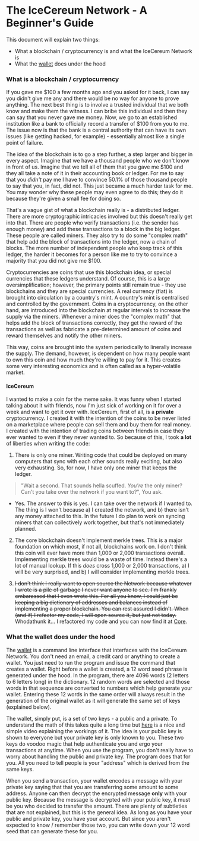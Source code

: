 # The IceCereum Network - A Beginner's Guide

This document will explain two things:

- What a blockchain / cryptocurrency is and what the IceCereum Network is
- What the [wallet](https://github.com/IceCereum/Wallet) does under the hood

### What is a blockchain / cryptocurrency

If you gave me $100 a few months ago and you asked for it back, I can say you
didn't give me any and there would be no way for anyone to prove anything. The
next best thing is to involve a trusted individual that we both know and make
them the witness. I can bribe this individual and then they can say that you
never gave me money. Now, we go to an established institution like a bank to
officially record a transfer of $100 from you to me. The issue now is that the
bank is a central authority that can have its own issues (like getting hacked,
for example) - essentially almost like a single point of failure.

The idea of the blockchain is to go a step further, a step larger and bigger in
every aspect. Imagine that we have a thousand people who we don't know in front
of us. Imagine that we tell all of them that you gave me $100 and they all take
a note of it in their accounting book or ledger. For me to say that you _didn't_
pay me I have to convince 50.1% of those thousand people to say that you, in
fact, did not. This just became a much harder task for me. You may wonder why
these people may even agree to do this; they do it because they're given a small
fee for doing so.

That's a vague gist of what a blockchain really is - a distributed ledger. There
are more cryptographic intricacies involved but this doesn't really get into
that. There are people who verify transactions (i.e. the sender has enough
money) and add these transactions to a block in the big ledger. These people are
called miners. They also try to do some "complex math" that help add the block
of transactions into the ledger, now a chain of blocks. The more number of
independent people who keep track of this ledger, the harder it becomes for a
person like me to try to convince a majority that you did not give me $100.

Cryptocurrencies are coins that use this blockchain idea, or special currencies
that these ledgers understand. Of course, this is a large oversimplification;
however, the primary points still remain true - they use blockchains and they
are special currencies. A real currency (fiat) is brought into circulation by a
country's mint. A country's mint is centralised and controlled by the
government. Coins in a cryptocurrency, on the other hand, are introduced into
the blockchain at regular intervals to increase the supply via the miners.
Whenever a miner does the "complex math" that helps add the block of
transactions correctly, they get the reward of the transactions as well as
fabricate a pre-determined amount of coins and reward themselves and notify the
other miners.

This way, coins are brought into the system periodically to linerally increase
the supply. The demand, however, is dependent on how many people want to own
this coin and how much they're willing to pay for it. This creates some very
interesting economics and is often called as a hyper-volatile market.

#### IceCereum

I wanted to make a coin for the meme sake. It was funny when I started talking
about it with friends, now I'm just sick of working on it for over a week and
want to get it over with. IceCereum, first of all, is a **private**
cryptocurrency. I created it with the intention of the coins to be never listed
on a marketplace where people can sell them and buy them for real money. I
created with the intention of trading coins between friends in case they ever
wanted to even if they never wanted to. So because of this, I took **a lot** of
liberties when writing the code:

1. There is only one miner. Writing code that could be deployed on many
computers that sync with each other sounds really exciting, but also very
exhausting. So, for now, I have only one miner that keeps the ledger.
  > "Wait a second. That sounds hella scuffed. _You're_ the only miner? Can't
  you take over the network if you want to?", You ask.

  - Yes. The answer to this is yes. I can take over the network if I wanted to.
  The thing is I won't because a) I created the network, and b) there isn't any
  money attached to this. In the future I do plan to work on syncing miners
  that can collectively work together, but that's not immediately planned.

2. The core blockchain doesn't implement merkle trees. This is a major
foundation on which most, if not all, blockchains work on. I don't think this
coin will ever have more than 1,000 or 2,000 transactions overall. Implementing
merkle trees would be a waste of time. Instead there's a lot of manual lookup.
If this _does_ cross 1,000 or 2,000 transactions, a) I will be very surprised,
and b) I will consider implementing merkle trees.

3. <s>I don't think I really want to open source the Network because whatever I
wrote is a pile of garbage I never want anyone to see. I'm frankly embarassed
that I even wrote this. For all you know, I could just be keeping a big
dictionary of addresses and balances instead of implementing a proper
blockchain. You can rest assured I didn't. When (and if) I refactor my code, I
will open source it, but just not today.</s> Whodathunk it... I refactored my
code and you can now find it at [Core](https://github.com/IceCereum/Core).

### What the wallet does under the hood

The [wallet](https://github.com/IceCereum/Wallet) is a command line interface
that interfaces with the IceCereum Network. You don't need an email, a credit
card or anything to create a wallet. You just need to run the program and issue
the command that creates a wallet. Right before a wallet is created, a 12 word
seed phrase is generated under the hood. In the program, there are 4096 words
(2 letters to 6 letters long) in the dictionary. 12 random words are selected
and those words in that sequence are converted to numbers which help generate
your wallet. Entering these 12 words in the same order will always result in the
generation of the original wallet as it will generate the same set of keys 
(explained below).

The wallet, simply put, is a set of two keys - a public and a private. To
understand the math of this takes quite a long time but
[here](https://youtu.be/YEBfamv-_do) is a nice and simple video explaining the
workings of it. The idea is your public key is shown to everyone but your
private key is only known to you. These two keys do voodoo magic that help
authenticate you and ergo your transactions at anytime. When you use the
program, you don't really have to worry about handling the public and private
key. The program does that for you. All you need to tell people is your
"address" which is derived from the same keys.

When you send a transaction, your wallet encodes a message with your private
key saying that that you are transferring some amount to some address. Anyone
can then decrypt the encrypted message **only** with your public key. Because
the message is decrypted with your public key, it must be you who decided to
transfer the amount. There are plenty of subtleties that are not explained, but
this is the general idea. As long as you have your public and private key, you
have your account. But since you aren't expected to know / remember those two,
you can write down your 12 word seed that can generate these for you.
